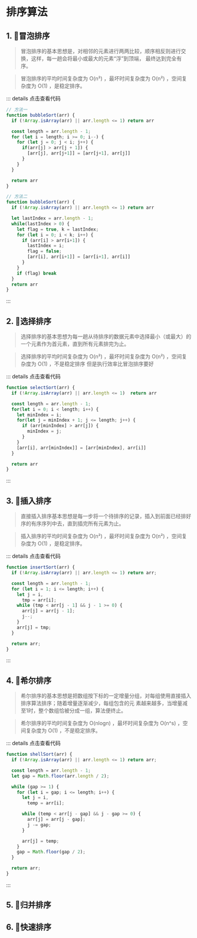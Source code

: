 # 排序算法

## 1. 🔗冒泡排序 

> 冒泡排序的基本思想是，对相邻的元素进行两两比较，顺序相反则进行交换，这样，每一趟会将最小或最大的元素“浮”到顶端， 最终达到完全有序。  

> 冒泡排序的平均时间复杂度为 O(n²) ，最坏时间复杂度为 O(n²) ，空间复杂度为 O(1) ，是稳定排序。

::: details 点击查看代码
```js
// 方法一
function bubbleSort(arr) {
  if (!Array.isArray(arr) || arr.length <= 1) return arr

  const length = arr.length - 1;
  for (let i = length; i >= 0; i--) {
    for (let j = 0; j < i; j++) {
      if(arr[j] > arr[j + 1]) {
        [arr[j], arr[j+1]] = [arr[j+1], arr[j]]
      }
    }
  }

  return arr
}

// 方法二
function bubbleSort(arr) {
  if (!Array.isArray(arr) || arr.length <= 1) return arr

  let lastIndex = arr.length - 1;
  while(lastIndex > 0) {
    let flag = true, k = lastIndex;
    for (let i = 0; i < k; i++) {
      if (arr[i] > arr[i+1]) {
        lastIndex = i;
        flag = false;
        [arr[i], arr[i+1]] = [arr[i+1], arr[i]]
      }
    }
    if (flag) break
  }
  return arr
}
```
:::  

## 2. 🔗选择排序  
> 选择排序的基本思想为每一趟从待排序的数据元素中选择最小（或最大）的一个元素作为首元素，直到所有元素排完为止。  

> 选择排序的平均时间复杂度为 O(n²) ，最坏时间复杂度为 O(n²) ，空间复杂度为 O(1) ，不是稳定排序 但是执行效率比冒泡排序要好  

::: details 点击查看代码
```js
function selectSort(arr) {
  if (!Array.isArray(arr) || arr.length <= 1)  return arr

  const length = arr.length - 1;
  for(let i = 0; i < length; i++) {
    let minIndex = i;
    for(let j = minIndex + 1; j <= length; j++) {
      if (arr[minIndex] > arr[j]) {
        minIndex = j;
      }
    }
    [arr[i], arr[minIndex]] = [arr[minIndex], arr[i]]
  }

  return arr
}
```
:::  

## 3. 🔗插入排序 
> 直接插入排序基本思想是每一步将一个待排序的记录，插入到前面已经排好序的有序序列中去，直到插完所有元素为止。  

> 插入排序的平均时间复杂度为 O(n²) ，最坏时间复杂度为 O(n²) ，空间复杂度为 O(1) ，是稳定排序。

::: details 点击查看代码
```js
function insertSort(arr) {
  if (!Array.isArray(arr) || arr.length <= 1) return arr;

  const length = arr.length - 1;
  for (let i = 1; i <= length; i++) {
    let j = i,
      tmp = arr[i];
    while (tmp < arr[j - 1] && j - 1 >= 0) {
      arr[j] = arr[j - 1];
      j--;
    }
    arr[j] = tmp;
  }

  return arr;
}
```
:::  

## 4. 🔗希尔排序 
> 希尔排序的基本思想是把数组按下标的一定增量分组，对每组使用直接插入排序算法排序；随着增量逐渐减少，每组包含的元 素越来越多，当增量减至1时，整个数组恰被分成一组，算法便终止。  

> 希尔排序的平均时间复杂度为 O(nlogn) ，最坏时间复杂度为 O(n^s) ，空间复杂度为 O(1) ，不是稳定排序。  

::: details 点击查看代码
```js
function shellSort(arr) {
  if (!Array.isArray(arr) || arr.length <= 1) return arr;

  const length = arr.length - 1;
  let gap = Math.floor(arr.length / 2);

  while (gap >= 1) {
    for (let i = gap; i <= length; i++) {
      let j = i,
        temp = arr[i];

      while (temp < arr[j - gap] && j - gap >= 0) {
        arr[j] = arr[j - gap];
        j -= gap;
      }

      arr[j] = temp;
    }
    gap = Math.floor(gap / 2);
  }

  return arr;
}
```
:::  

## 5. 🔗归并排序 

## 6. 🔗快速排序 
